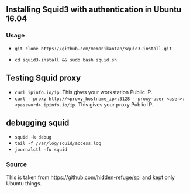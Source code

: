 ## Installing Squid3 with authentication in Ubuntu 16.04


### Usage

- `git clone https://github.com/memanikantan/squid3-install.git`

- `cd squid3-install && sudo bash squid.sh`


## Testing Squid proxy
- `curl ipinfo.io/ip`. This gives your workstation Public IP.
- `curl --proxy http://<proxy_hostname_ip>:3128 --proxy-user <user>:<password> ipinfo.io/ip`. This gives your proxy Public IP.

## debugging squid 

- `squid -k debug`
- `tail -f /var/log/squid/access.log`
- `journalctl -fu squid`

### Source
This is taken from https://github.com/hidden-refuge/spi and kept only Ubuntu things.